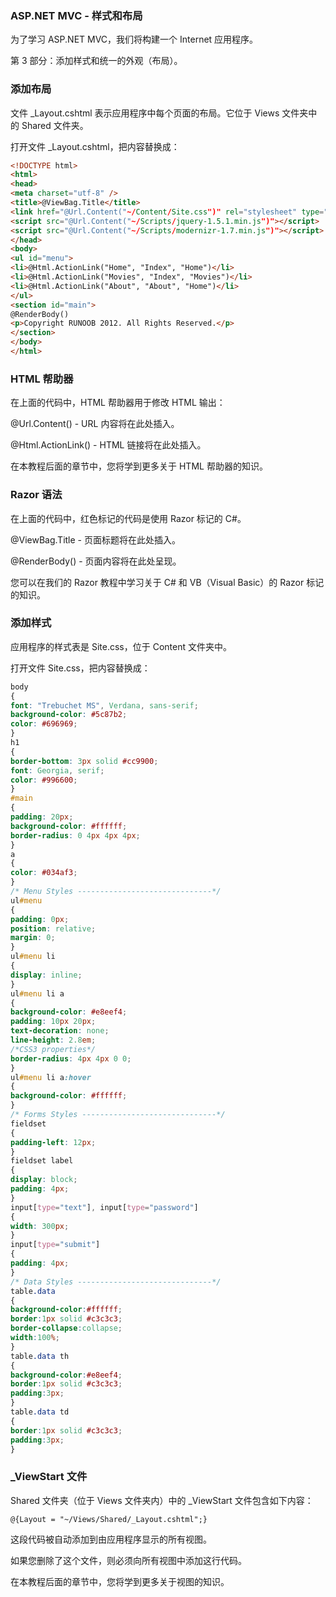 ### ASP.NET MVC - 样式和布局

为了学习 ASP.NET MVC，我们将构建一个 Internet 应用程序。

第 3 部分：添加样式和统一的外观（布局）。

### 添加布局
文件 _Layout.cshtml 表示应用程序中每个页面的布局。它位于 Views 文件夹中的 Shared 文件夹。

打开文件 _Layout.cshtml，把内容替换成：
```html
<!DOCTYPE html>
<html>
<head>
<meta charset="utf-8" />
<title>@ViewBag.Title</title>
<link href="@Url.Content("~/Content/Site.css")" rel="stylesheet" type="text/css" />
<script src="@Url.Content("~/Scripts/jquery-1.5.1.min.js")"></script>
<script src="@Url.Content("~/Scripts/modernizr-1.7.min.js")"></script>
</head>
<body>
<ul id="menu">
<li>@Html.ActionLink("Home", "Index", "Home")</li>
<li>@Html.ActionLink("Movies", "Index", "Movies")</li>
<li>@Html.ActionLink("About", "About", "Home")</li>
</ul>
<section id="main">
@RenderBody()
<p>Copyright RUNOOB 2012. All Rights Reserved.</p>
</section>
</body>
</html>
```
### HTML 帮助器
在上面的代码中，HTML 帮助器用于修改 HTML 输出：

@Url.Content() - URL 内容将在此处插入。

@Html.ActionLink() - HTML 链接将在此处插入。

在本教程后面的章节中，您将学到更多关于 HTML 帮助器的知识。

### Razor 语法
在上面的代码中，红色标记的代码是使用 Razor 标记的 C#。

@ViewBag.Title - 页面标题将在此处插入。

@RenderBody() - 页面内容将在此处呈现。

您可以在我们的 Razor 教程中学习关于 C# 和 VB（Visual Basic）的 Razor 标记的知识。

### 添加样式
应用程序的样式表是 Site.css，位于 Content 文件夹中。

打开文件 Site.css，把内容替换成：
```css
body
{
font: "Trebuchet MS", Verdana, sans-serif;
background-color: #5c87b2;
color: #696969;
}
h1
{
border-bottom: 3px solid #cc9900;
font: Georgia, serif;
color: #996600;
}
#main
{
padding: 20px;
background-color: #ffffff;
border-radius: 0 4px 4px 4px;
}
a
{
color: #034af3;
}
/* Menu Styles ------------------------------*/
ul#menu
{
padding: 0px;
position: relative;
margin: 0;
}
ul#menu li
{
display: inline;
}
ul#menu li a
{
background-color: #e8eef4;
padding: 10px 20px;
text-decoration: none;
line-height: 2.8em;
/*CSS3 properties*/
border-radius: 4px 4px 0 0;
}
ul#menu li a:hover
{
background-color: #ffffff;
}
/* Forms Styles ------------------------------*/
fieldset
{
padding-left: 12px;
}
fieldset label
{
display: block;
padding: 4px;
}
input[type="text"], input[type="password"]
{
width: 300px;
}
input[type="submit"]
{
padding: 4px;
}
/* Data Styles ------------------------------*/
table.data
{
background-color:#ffffff;
border:1px solid #c3c3c3;
border-collapse:collapse;
width:100%;
}
table.data th
{
background-color:#e8eef4;
border:1px solid #c3c3c3;
padding:3px;
}
table.data td
{
border:1px solid #c3c3c3;
padding:3px;
}
```

### _ViewStart 文件
Shared 文件夹（位于 Views 文件夹内）中的 _ViewStart 文件包含如下内容：

```
@{Layout = "~/Views/Shared/_Layout.cshtml";}
```
这段代码被自动添加到由应用程序显示的所有视图。

如果您删除了这个文件，则必须向所有视图中添加这行代码。

在本教程后面的章节中，您将学到更多关于视图的知识。